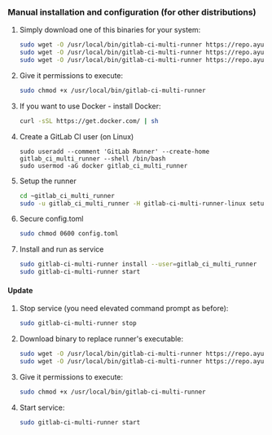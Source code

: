 ### Manual installation and configuration (for other distributions)

1. Simply download one of this binaries for your system:
	```bash
	sudo wget -O /usr/local/bin/gitlab-ci-multi-runner https://repo.ayufan.eu/gitlab-ci-multi-runner/latest/binaries/gitlab-ci-multi-runner-linux-386
	sudo wget -O /usr/local/bin/gitlab-ci-multi-runner https://repo.ayufan.eu/gitlab-ci-multi-runner/latest/binaries/gitlab-ci-multi-runner-linux-amd64
	sudo wget -O /usr/local/bin/gitlab-ci-multi-runner https://repo.ayufan.eu/gitlab-ci-multi-runner/latest/binaries/gitlab-ci-multi-runner-linux-arm
	```

1. Give it permissions to execute:
	```bash
	sudo chmod +x /usr/local/bin/gitlab-ci-multi-runner
	```

1. If you want to use Docker - install Docker:
    ```bash
    curl -sSL https://get.docker.com/ | sh
    ```

1. Create a GitLab CI user (on Linux)
	```
	sudo useradd --comment 'GitLab Runner' --create-home gitlab_ci_multi_runner --shell /bin/bash
	sudo usermod -aG docker gitlab_ci_multi_runner
	```

1. Setup the runner
	```bash
	cd ~gitlab_ci_multi_runner
	sudo -u gitlab_ci_multi_runner -H gitlab-ci-multi-runner-linux setup
	```

1. Secure config.toml
	```bash
    sudo chmod 0600 config.toml
    ```

1. Install and run as service
	```bash
	sudo gitlab-ci-multi-runner install --user=gitlab_ci_multi_runner
	sudo gitlab-ci-multi-runner start
	```

#### Update

1. Stop service (you need elevated command prompt as before):
	```bash
	sudo gitlab-ci-multi-runner stop
	```

1. Download binary to replace runner's executable:
	```bash
	sudo wget -O /usr/local/bin/gitlab-ci-multi-runner https://repo.ayufan.eu/gitlab-ci-multi-runner/latest/binaries/gitlab-ci-multi-runner-linux-386
	sudo wget -O /usr/local/bin/gitlab-ci-multi-runner https://repo.ayufan.eu/gitlab-ci-multi-runner/latest/binaries/gitlab-ci-multi-runner-linux-amd64
	```

1. Give it permissions to execute:
	```bash
	sudo chmod +x /usr/local/bin/gitlab-ci-multi-runner
	```

1. Start service:
	```bash
	sudo gitlab-ci-multi-runner start
	```

